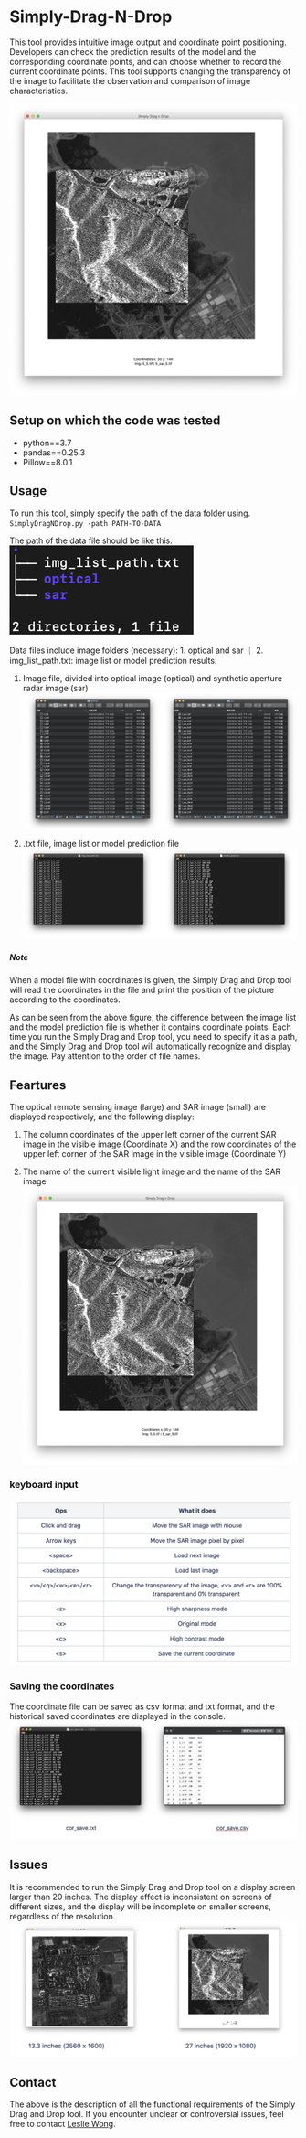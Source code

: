 # Simply-Drag-N-Drop
This tool provides intuitive image output and coordinate point positioning. Developers can check the prediction results of the model and the corresponding coordinate points, and can choose whether to record the current coordinate points. This tool supports changing the transparency of the image to facilitate the observation and comparison of image characteristics.
<div align = 'center'>
<img src = "Imgs/image2020-11-17_15-52-45.png" width = "600" >
</div>

## Setup on which the code was tested
- python==3.7
- pandas==0.25.3
- Pillow==8.0.1

## Usage
To run this tool, simply specify the path of the data folder using. 
`SimplyDragNDrop.py -path PATH-TO-DATA`  

The path of the data file should be like this:  
![](Imgs/image2020-11-18_15-5-10.png)  

Data files include image folders (necessary): 1. optical and sar ｜ 2. img_list_path.txt: image list or model prediction results.

1. Image file, divided into optical image (optical) and synthetic aperture radar image (sar)   
![](Imgs/img_file.png)  

2. .txt file, image list or model prediction file  
![](Imgs/list_file.png)  

##### Note
When a model file with coordinates is given, the Simply Drag and Drop tool will read the coordinates in the file and print the position of the picture according to the coordinates.

As can be seen from the above figure, the difference between the image list and the model prediction file is whether it contains coordinate points. Each time you run the Simply Drag and Drop tool, you need to specify it as a path, and the Simply Drag and Drop tool will automatically recognize and display the image. Pay attention to the order of file names.


## Feartures

The optical remote sensing image (large) and SAR image (small) are displayed respectively, and the following display:

1. The column coordinates of the upper left corner of the current SAR image in the visible image (Coordinate X) and the row coordinates of the upper left corner of the SAR image in the visible image (Coordinate Y)

2. The name of the current visible light image and the name of the SAR image
![](Imgs/image2020-11-17_15-52-45.png)

### keyboard input

![](Imgs/key.png)
### Saving the coordinates
The coordinate file can be saved as csv format and txt format, and the historical saved coordinates are displayed in the console.  
![](Imgs/cor_file.png)  
## Issues
It is recommended to run the Simply Drag and Drop tool on a display screen larger than 20 inches. The display effect is inconsistent on screens of different sizes, and the display will be incomplete on smaller screens, regardless of the resolution.
![](Imgs/issues_file.png)  
## Contact
The above is the description of all the functional requirements of the Simply Drag and Drop tool. If you encounter unclear or controversial issues, feel free to contact [Leslie Wong](yushuowang@gmail.com).